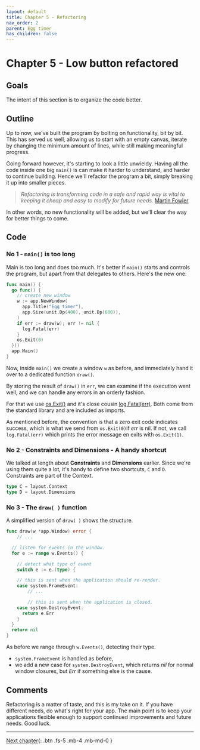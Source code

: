 ```yaml
---
layout: default
title: Chapter 5 - Refactoring
nav_order: 2
parent: Egg timer
has_children: false
---
```


# Chapter 5 - Low button refactored

## Goals

The intent of this section is to organize the code better.

## Outline

Up to now, we've built the program by bolting on functionality, bit by bit. This has served us well, allowing us to start with an empty canvas, iterate by changing the minimum amount of lines, while still making meaningful progress.

Going forward however, it's starting to look a little unwieldy. Having all the code inside one big `main()` is can make it harder to understand, and harder to continue building. Hence we'll refactor the program a bit, simply breaking it up into smaller pieces.

> _Refactoring is transforming code in a safe and rapid way is vital to keeping it cheap and easy to modify for future needs._
> [Martin Fowler](https://martinfowler.com/books/refactoring.html)

In other words, no new functionality will be added, but we'll clear the way for better things to come.

## Code

### No 1 - `main()` is too long

Main is too long and does too much. It's better if `main()` starts and controls the program, but apart from that delegates to others. Here's the new one:

```go
func main() {
  go func() {
    // create new window
    w := app.NewWindow(
      app.Title("Egg timer"),
      app.Size(unit.Dp(400), unit.Dp(600)),
    )
    if err := draw(w); err != nil {
      log.Fatal(err)
    }
    os.Exit(0)
  }()
  app.Main()
}
```

Now, inside `main()` we create a window `w` as before, and immediately hand it over to a dedicated function `draw()`.

By storing the result of `draw()` in `err`, we can examine if the execution went well, and we can handle any errors in an orderly fashion.

For that we use [os.Exit()](https://pkg.go.dev/os?utm_source=gopls#Exit) and it's close cousin [log.Fatal(err)](https://pkg.go.dev/log?utm_source=gopls#Fatal). Both come from the standard library and are included as imports.

As mentioned before, the convention is that a zero exit code indicates success, which is what we send from `os.Exit(0)`if _err_ is nil. If not, we call `log.Fatal(err)` which prints the error message en exits with `os.Exit(1)`.

### No 2 - Constraints and Dimensions - A handy shortcut

We talked at length about **Constraints** and **Dimensions** earlier. Since we're using them quite a lot, it's handy to define two shortcuts, `C` and `D`. Constraints are part of the Context.

```go
type C = layout.Context
type D = layout.Dimensions
```

### No 3 - The `draw( )` function

A simplified version of `draw( )` shows the structure.

```go
func draw(w *app.Window) error {
    // ...

  // listen for events in the window.
  for e := range w.Events() {

    // detect what type of event
    switch e := e.(type) {

    // this is sent when the application should re-render.
    case system.FrameEvent:
        // ...

        // this is sent when the application is closed.
    case system.DestroyEvent:
      return e.Err
    }
  }
  return nil
}
```

As before we range through `w.Events()`, detecting their type.

- `system.FrameEvent` is handled as before,
- we add a new case for `system.DestroyEvent`, which returns _nil_ for normal window closures, but _Err_ if something else is the cause.

## Comments

Refactoring is a matter of taste, and this is my take on it. If you have different needs, do what's right for your app. The main point is to keep your applications flexible enough to support continued improvements and future needs. Good luck.

---

[Next chapter](06_button_low_margin.md){: .btn .fs-5 .mb-4 .mb-md-0 }

